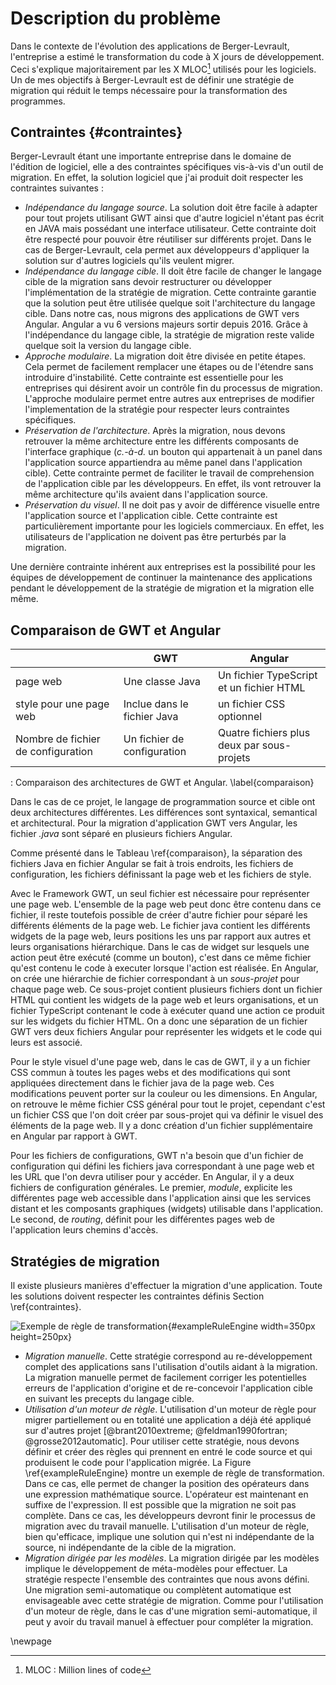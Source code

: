 # Description du problème

Dans le contexte de l'évolution des applications de Berger-Levrault,
    l'entreprise a estimé le transformation du code à X jours de développement.
Ceci s'explique majoritairement par les X MLOC[^mloc] utilisés pour les logiciels.
Un de mes objectifs à Berger-Levrault est de définir une stratégie de migration
    qui réduit le temps nécessaire pour la transformation des programmes.

[^mloc]: MLOC : Million lines of code

## Contraintes {#contraintes}

Berger-Levrault étant une importante entreprise dans le domaine de l'édition de logiciel,
    elle a des contraintes spécifiques vis-à-vis d'un outil de migration.
En effet, la solution logiciel que j'ai produit doit respecter les contraintes suivantes :

- _Indépendance du langage source_. La solution doit être facile à adapter pour tout projets utilisant GWT ainsi que d'autre logiciel n'étant pas écrit en JAVA mais possédant une interface utilisateur. Cette contrainte doit être respecté pour pouvoir être réutiliser sur différents projet. Dans le cas de Berger-Levrault, cela permet aux développeurs d'appliquer la solution sur d'autres logiciels qu'ils veulent migrer.
- _Indépendance du langage cible_. Il doit être facile de changer le langage cible de la migration sans devoir restructurer ou développer l'implémentation de la stratégie de migration. Cette contrainte garantie que la solution peut être utilisée quelque soit l'architecture du langage cible.
    Dans notre cas, nous migrons des applications de GWT vers Angular. Angular a vu 6 versions majeurs sortir depuis 2016. Grâce à l'indépendance du langage cible, la stratégie de migration reste valide quelque soit la version du langage cible.
- _Approche modulaire_. La migration doit être divisée en petite étapes. Cela permet de facilement remplacer une étapes ou de l'étendre sans introduire d'instabilité. Cette contrainte est essentielle pour les entreprises qui désirent avoir un contrôle fin du processus de migration. L'approche modulaire permet entre autres aux entreprises de modifier l'implementation de la stratégie pour respecter leurs contraintes spécifiques.
- _Préservation de l'architecture_. Après la migration, nous devons retrouver la même architecture entre les différents composants de l'interface graphique (_c.-à-d._ un bouton qui appartenait à un panel dans l'application source appartiendra au même panel dans l'application cible). Cette contrainte permet de faciliter le travail de comprehension de l'application cible par les développeurs. En effet, ils vont retrouver la même architecture qu'ils avaient dans l'application source.
- _Préservation du visuel_. Il ne doit pas y avoir de différence visuelle entre l'application source et l'application cible. Cette contrainte est particulièrement importante pour les logiciels commerciaux. En effet, les utilisateurs de l'application ne doivent pas être perturbés par la migration.

Une dernière contrainte inhérent aux entreprises est la possibilité pour les équipes de développement de continuer la maintenance des applications pendant le développement de la stratégie de migration et la migration elle même.

## Comparaison de GWT et Angular

 |  |    GWT |   Angular
------------------ | ------------------ | -----------------
  page web | Une classe Java | Un fichier TypeScript et un fichier HTML
   style pour une page web | Inclue dans le fichier Java | un fichier CSS optionnel
  Nombre de fichier de configuration | Un fichier de configuration |  Quatre fichiers plus deux par sous-projets

: Comparaison des architectures de GWT et Angular. \label{comparaison}

Dans le cas de ce projet, le langage de programmation source et cible ont deux architectures différentes.
Les différences sont syntaxical, semantical et architectural.
Pour la migration d'application GWT vers Angular, les fichier _.java_ sont séparé en plusieurs fichiers Angular.

Comme présenté dans le Tableau \ref{comparaison}, la séparation des fichiers Java en fichier
    Angular se fait à trois endroits, les fichiers de configuration, les fichiers définissant la page web et les fichiers de style.

Avec le Framework GWT, un seul fichier est nécessaire pour représenter une page web.
L'ensemble de la page web peut donc être contenu dans ce fichier,
    il reste toutefois possible de créer d'autre fichier pour séparé les différents éléments de la page web.
Le fichier java contient les différents widgets de la page web, leurs positions les uns par rapport aux autres et leurs organisations hiérarchique.
Dans le cas de widget sur lesquels une action peut être exécuté (comme un bouton), c'est dans ce
    même fichier qu'est contenu le code à executer lorsque l'action est réalisée.
En Angular, on crée une hiérarchie de fichier correspondant à un _sous-projet_ pour chaque page web.
Ce sous-projet contient plusieurs fichiers dont un fichier HTML qui contient les widgets de la page web et leurs organisations, et un fichier TypeScript contenant le code à exécuter quand une action ce produit
sur les widgets du fichier HTML.
On a donc une séparation de un fichier GWT vers deux fichiers Angular pour représenter les widgets et le code qui leurs est associé.

Pour le style visuel d'une page web, dans le cas de GWT, il y a un fichier CSS commun à toutes les pages webs et des modifications qui sont appliquées directement dans le fichier java de la page web. Ces modifications peuvent porter sur la couleur ou les dimensions.
En Angular, on retrouve le même fichier CSS général pour tout le projet,
    cependant c'est un fichier CSS que l'on doit créer par sous-projet qui va définir le visuel des éléments de la page web.
Il y a donc création d'un fichier supplémentaire en Angular par rapport à GWT.

Pour les fichiers de configurations, GWT n'a besoin que d'un fichier de configuration qui défini
    les fichiers java correspondant à une page web et les URL que l'on devra utiliser pour y accéder.
En Angular, il y a deux fichiers de configuration générales. Le premier, _module_, explicite les différentes page web accessible dans l'application ainsi que les services distant et les composants graphiques (widgets) utilisable dans l'application. Le second, de _routing_, définit pour les différentes pages web de l'application leurs chemins d'accès.

## Stratégies de migration

Il existe plusieurs manières d'effectuer la migration d'une application.
Toute les solutions doivent respecter les contraintes définis
    Section \ref{contraintes}.

![Exemple de règle de transformation](figures/exampleRuleEngine.png){#exampleRuleEngine width=350px height=250px}

- _Migration manuelle_. Cette stratégie correspond au re-développement complet des applications sans l'utilisation d'outils aidant à la migration. La migration manuelle permet de facilement corriger les potentielles erreurs de l'application d'origine et de re-concevoir l'application cible en suivant les precepts du langage cible.  
- _Utilisation d'un moteur de règle_. L'utilisation d'un moteur de règle pour migrer partiellement ou en totalité une application a déjà été appliqué sur d'autres projet [@brant2010extreme; @feldman1990fortran; @grosse2012automatic]. Pour utiliser cette stratégie, nous devons définir et créer des règles qui prennent en entré le code source et qui produisent le code pour l'application migrée. La Figure \ref{exampleRuleEngine} montre un exemple de règle de transformation. Dans ce cas, elle permet de changer la position des opérateurs dans une expression mathématique source. L'opérateur est maintenant en suffixe de l'expression. Il est possible que la migration ne soit pas complète. Dans ce cas, les développeurs devront finir le processus de migration avec du travail manuelle. L'utilisation d'un moteur de règle, bien qu'efficace, implique une solution qui n'est ni indépendante de la source, ni indépendante de la cible de la migration.
- _Migration dirigée par les modèles_. La migration dirigée par les modèles implique le développement de méta-modèles pour effectuer. La stratégie respecte l'ensemble des contraintes que nous avons défini. Une migration semi-automatique ou complètent automatique est envisageable avec cette stratégie de migration. Comme pour l'utilisation d'un moteur de règle, dans le cas d'une migration semi-automatique, il peut y avoir du travail manuel à effectuer pour compléter la migration.

\newpage